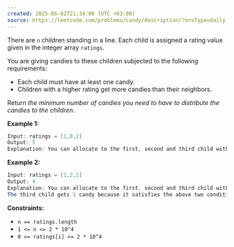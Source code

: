 ```yaml
---
created: 2025-06-02T21:34:08 (UTC +03:00)
source: https://leetcode.com/problems/candy/description/?envType=daily-question&envId=2025-06-02
---
```

There are `n` children standing in a line. Each child is assigned a rating value given in the integer array `ratings`.

You are giving candies to these children subjected to the following requirements:

-   Each child must have at least one candy.
-   Children with a higher rating get more candies than their neighbors.

Return _the minimum number of candies you need to have to distribute the candies to the children_.


**Example 1:**

``` Java
Input: ratings = [1,0,2]
Output: 5
Explanation: You can allocate to the first, second and third child with 2, 1, 2 candies respectively.
```


**Example 2:**

``` Java
Input: ratings = [1,2,2]
Output: 4
Explanation: You can allocate to the first, second and third child with 1, 2, 1 candies respectively.
The third child gets 1 candy because it satisfies the above two conditions.
```


**Constraints:**

-   `n == ratings.length`
-   `1 <= n <= 2 * 10^4`
-   `0 <= ratings[i] <= 2 * 10^4`
